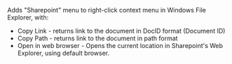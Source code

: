 Adds "Sharepoint" menu to right-click context menu in Windows File Explorer, with:
- Copy Link - returns link to the document in DocID format (Document ID)
- Copy Path - returns link to the document in path format
- Open in web browser - Opens the current location in Sharepoint's Web Explorer, using default browser.
